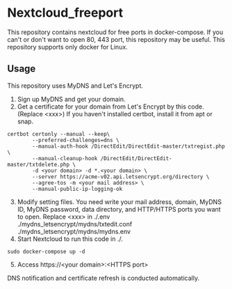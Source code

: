 # Nextcloud_freeport
This repository contains nextcloud for free ports in docker-compose.
If you can't or don't want to open 80, 443 port, this repository may be useful.
This repository supports only docker for Linux.

## Usage
This repository uses MyDNS and Let's Encrypt.
1. Sign up MyDNS and get your domain.
2. Get a certificate for your domain from Let's Encrypt by this code. (Replace \<xxx\>)
If you haven't installed certbot, install it from apt or snap.
```
certbot certonly --manual --keep\
        --preferred-challenges=dns \
        --manual-auth-hook /DirectEdit/DirectEdit-master/txtregist.php \
        --manual-cleanup-hook /DirectEdit/DirectEdit-master/txtdelete.php \
        -d <your domain> -d *.<your domain> \
        --server https://acme-v02.api.letsencrypt.org/directory \
        --agree-tos -m <your mail address> \
        --manual-public-ip-logging-ok
```
3. Modify setting files. You need write your mail address, domain, MyDNS ID, MyDNS password, data directory, and HTTP/HTTPS ports you want to open.
Replace \<xxx\> in
./.env
./mydns_letsencrypt/mydns/txtedit.conf
./mydns_letsencrypt/mydns/mydns.env
4. Start Nextcloud to run this code in ./.
```
sudo docker-compose up -d
```
5. Access https://\<your domain\>:\<HTTPS port\>

DNS notification and certificate refresh is conducted automatically.
